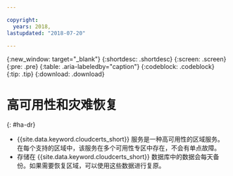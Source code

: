 ```yaml
---

copyright:
  years: 2018,
lastupdated: "2018-07-20"

---
```


{:new_window: target="_blank"}
{:shortdesc: .shortdesc}
{:screen: .screen}
{:pre: .pre}
{:table: .aria-labeledby="caption"}
{:codeblock: .codeblock}
{:tip: .tip}
{:download: .download}

# 高可用性和灾难恢复
{: #ha-dr}

* {{site.data.keyword.cloudcerts_short}} 服务是一种高可用性的区域服务。在每个支持的区域中，该服务在多个可用性专区中存在，不会有单点故障。
* 存储在 {{site.data.keyword.cloudcerts_short}} 数据库中的数据会每天备份。如果需要恢复区域，可以使用这些数据进行复原。
